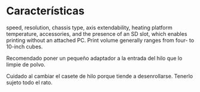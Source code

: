 # Características
speed, resolution, chassis type, axis extendability, heating platform temperature, accessories, and the presence of an SD slot, which enables printing without an attached PC. Print volume generally ranges from four- to 10-inch cubes.


Recomendado poner un pequeño adaptador a la entrada del hilo que lo limpie de polvo.


Cuidado al cambiar el casete de hilo porque tiende a desenrollarse. Tenerlo sujeto todo el rato.

